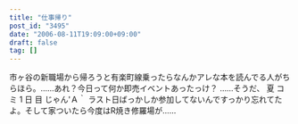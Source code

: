 ```yaml
---
title: "仕事帰り"
post_id: "3495"
date: "2006-08-11T19:09:00+09:00"
draft: false
tag: []
---
```



市ヶ谷の新職場から帰ろうと有楽町線乗ったらなんかアレな本を読んでる人がちらほら。……あれ？今日って何か即売イベントあったっけ？ ……そうだ、 夏 コ ミ 1 日 目 じゃん'Ａ｀ ラスト日ばっかしか参加してないんですっかり忘れてたよ。そして家ついたら今度はR焼き修羅場が……
